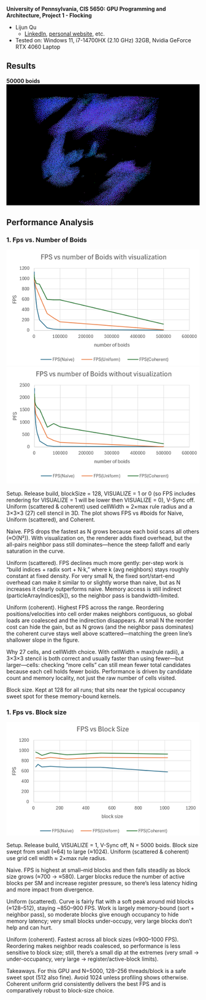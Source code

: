 **University of Pennsylvania, CIS 5650: GPU Programming and Architecture,
Project 1 - Flocking**

* Lijun Qu
  * [LinkedIn](https://www.linkedin.com/in/lijun-qu-398375251/), [personal website](www.lijunqu.com), etc.
* Tested on: Windows 11, i7-14700HX (2.10 GHz) 32GB, Nvidia GeForce RTX 4060 Laptop

## Results

**50000 boids**  
![alt text](images/result.gif)



## Performance Analysis

### 1. Fps vs. Number of Boids
![](images/fpsvsboidv.png)
![](images/fpsvsboidnv.png)

Setup. Release build, blockSize = 128, VISUALIZE = 1 or 0 (so FPS includes rendering for VISUALIZE = 1 will be lower then VISUALIZE = 0), V-Sync off. Uniform (scattered & coherent) used cellWidth ≈ 2×max rule radius and a 3×3×3 (27) cell stencil in 3D. The plot shows FPS vs #boids for Naive, Uniform (scattered), and Coherent.

Naive. FPS drops the fastest as N grows because each boid scans all others (≈O(N²)). With visualization on, the renderer adds fixed overhead, but the all-pairs neighbor pass still dominates—hence the steep falloff and early saturation in the curve.

Uniform (scattered). FPS declines much more gently: per-step work is “build indices + radix sort + N·k,” where k (avg neighbors) stays roughly constant at fixed density. For very small N, the fixed sort/start-end overhead can make it similar to or slightly worse than naive, but as N increases it clearly outperforms naive. Memory access is still indirect (particleArrayIndices[k]), so the neighbor pass is bandwidth-limited.

Uniform (coherent). Highest FPS across the range. Reordering positions/velocities into cell order makes neighbors contiguous, so global loads are coalesced and the indirection disappears. At small N the reorder cost can hide the gain, but as N grows (and the neighbor pass dominates) the coherent curve stays well above scattered—matching the green line’s shallower slope in the figure.

Why 27 cells, and cellWidth choice. With cellWidth ≈ max(rule radii), a 3×3×3 stencil is both correct and usually faster than using fewer—but larger—cells: checking “more cells” can still mean fewer total candidates because each cell holds fewer boids. Performance is driven by candidate count and memory locality, not just the raw number of cells visited.

Block size. Kept at 128 for all runs; that sits near the typical occupancy sweet spot for these memory-bound kernels.

### 1. Fps vs. Block size
![](images/fpsvsblocksize.png)

Setup. Release build, VISUALIZE = 1, V-Sync off, N = 5000 boids. Block size swept from small (≈64) to large (≈1024). Uniform (scattered & coherent) use grid cell width ≈ 2×max rule radius.

Naive. FPS is highest at small–mid blocks and then falls steadily as block size grows (≈700 → ≈580). Larger blocks reduce the number of active blocks per SM and increase register pressure, so there’s less latency hiding and more impact from divergence.

Uniform (scattered). Curve is fairly flat with a soft peak around mid blocks (≈128–512), staying ~850–900 FPS. Work is largely memory-bound (sort + neighbor pass), so moderate blocks give enough occupancy to hide memory latency; very small blocks under-occupy, very large blocks don’t help and can hurt.

Uniform (coherent). Fastest across all block sizes (≈900–1000 FPS). Reordering makes neighbor reads coalesced, so performance is less sensitive to block size; still, there’s a small dip at the extremes (very small → under-occupancy, very large → register/active-block limits).

Takeaways. For this GPU and N=5000, 128–256 threads/block is a safe sweet spot (512 also fine). Avoid 1024 unless profiling shows otherwise. Coherent uniform grid consistently delivers the best FPS and is comparatively robust to block-size choice.